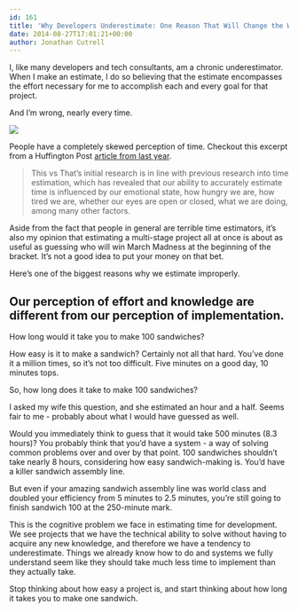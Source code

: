 ```yaml
---
id: 161
title: 'Why Developers Underestimate: One Reason That Will Change the Way You See Projects Forever'
date: 2014-08-27T17:01:21+00:00
author: Jonathan Cutrell
---
```


<p>I, like many developers and tech consultants, am a chronic underestimator. When I make an estimate, I do so believing that the estimate encompasses the effort necessary for me to accomplish each and every goal for that project.</p>

<p>And I’m wrong, nearly every time.</p>

<p><img src="http://imgs.xkcd.com/comics/estimation.png"></img></p>

<p>People have a completely skewed perception of time. Checkout this excerpt from a Huffington Post <a href="http://www.huffingtonpost.com/jon-hotchkiss/how-bad-is-our-perception_b_3955696.html">article from last year</a>.</p>

<blockquote className="large">
  <div class="inner">
    <p>This vs That’s initial research is in line with previous research into time estimation, which has revealed that our ability to accurately estimate time is influenced by our emotional state, how hungry we are, how tired we are, whether our eyes are open or closed, what we are doing, among many other factors.</p>
  </div>
</blockquote>

<p>Aside from the fact that people in general are terrible time estimators, it’s also my opinion that estimating a multi-stage project all at once is about as useful as guessing who will win March Madness at the beginning of the bracket. It’s not a good idea to put your money on that bet.</p>

<p>Here’s one of the biggest reasons why we estimate improperly.</p>

<h2>Our perception of effort and knowledge are different from our perception of implementation.</h2>

<p>How long would it take you to make 100 sandwiches?</p>

<p>How easy is it to make a sandwich? Certainly not all that hard. You’ve done it a million times, so it’s not too difficult. Five minutes on a good day, 10 minutes tops.</p>

<p>So, how long does it take to make 100 sandwiches?</p>

<p>I asked my wife this question, and she estimated an hour and a half. Seems fair to me - probably about what I would have guessed as well.</p>

<p>Would you immediately think to guess that it would take 500 minutes (8.3 hours)? You probably think that you’d have a system - a way of solving common problems over and over by that point. 100 sandwiches shouldn’t take nearly 8 hours, considering how easy sandwich-making is. You’d have a killer sandwich assembly line.</p>

<p>But even if your amazing sandwich assembly line was world class and doubled your efficiency from 5 minutes to 2.5 minutes, you’re still going to finish sandwich 100 at the 250-minute mark.</p>

<p>This is the cognitive problem we face in estimating time for development. We see projects that we have the technical ability to solve without having to acquire any new knowledge, and therefore we have a tendency to underestimate. Things we already know how to do and systems we fully understand seem like they should take much less time to implement than they actually take.</p>

<p>Stop thinking about how easy a project is, and start thinking about how long it takes you to make one sandwich.</p>

<p><img src="http://37.media.tumblr.com/42320ccdaf3a99dc2c4257752ae975c7/tumblr_mpxo0kExi61rom85wo1_500.gif" alt=""></img></p>
